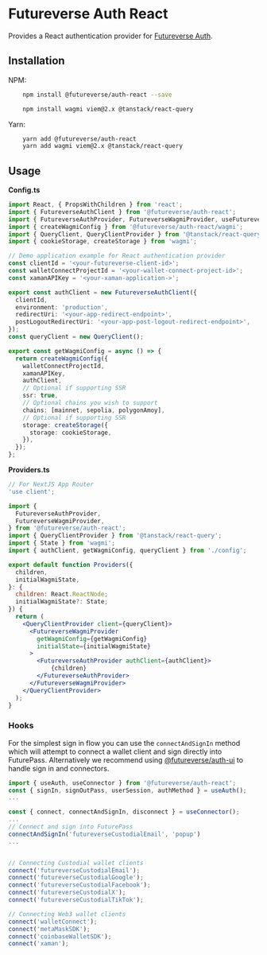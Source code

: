 # Futureverse Auth React

Provides a React authentication provider for [Futureverse Auth](https://www.npmjs.com/package/@futureverse/auth).

## Installation

NPM:

```bash
    npm install @futureverse/auth-react --save
```
```bash
    npm install wagmi viem@2.x @tanstack/react-query
```

Yarn:

```bash
    yarn add @futureverse/auth-react
    yarn add wagmi viem@2.x @tanstack/react-query
```

## Usage

**Config.ts**
```typescript
import React, { PropsWithChildren } from 'react';
import { FutureverseAuthClient } from '@futureverse/auth-react';
import { FutureverseAuthProvider, FutureverseWagmiProvider, useFutureverseSigner } from '@futureverse/auth-react';
import { createWagmiConfig } from '@futureverse/auth-react/wagmi';
import { QueryClient, QueryClientProvider } from '@tanstack/react-query';
import { cookieStorage, createStorage } from 'wagmi';

// Demo application example for React authentication provider
const clientId = '<your-futureverse-client-id>';
const walletConnectProjectId = '<your-wallet-connect-project-id>';
const xamanAPIKey = '<your-xaman-application->';

export const authClient = new FutureverseAuthClient({
  clientId,
  environment: 'production',
  redirectUri: '<your-app-redirect-endpoint>',
  postLogoutRedirectUri: '<your-app-post-logout-redirect-endpoint>',
});
const queryClient = new QueryClient();

export const getWagmiConfig = async () => {
  return createWagmiConfig({
    walletConnectProjectId,
    xamanAPIKey,
    authClient,
    // Optional if supporting SSR
    ssr: true,
    // Optional chains you wish to support
    chains: [mainnet, sepolia, polygonAmoy],
    // Optional if supporting SSR
    storage: createStorage({
      storage: cookieStorage,
    }),
  });
};
```

**Providers.ts**
```jsx
// For NextJS App Router
'use client';

import {
  FutureverseAuthProvider,
  FutureverseWagmiProvider,
} from '@futureverse/auth-react';
import { QueryClientProvider } from '@tanstack/react-query';
import { State } from 'wagmi';
import { authClient, getWagmiConfig, queryClient } from './config';

export default function Providers({
  children,
  initialWagmiState,
}: {
  children: React.ReactNode;
  initialWagmiState?: State;
}) {
  return (
    <QueryClientProvider client={queryClient}>
      <FutureverseWagmiProvider
        getWagmiConfig={getWagmiConfig}
        initialState={initialWagmiState}
      >
        <FutureverseAuthProvider authClient={authClient}>
            {children}
        </FutureverseAuthProvider>
      </FutureverseWagmiProvider>
    </QueryClientProvider>
  );
}
```

### Hooks

For the simplest sign in flow you can use the `connectAndSignIn` method which will attempt to connect a wallet client and sign directly into FuturePass. Alternatively we recommend using [@futureverse/auth-ui](https://www.npmjs.com/package/@futureverse/auth-ui) to handle sign in and connectors.

```typescript
import { useAuth, useConnector } from '@futureverse/auth-react';
const { signIn, signOutPass, userSession, authMethod } = useAuth();
...

const { connect, connectAndSignIn, disconnect } = useConnector();
...
// Connect and sign into FuturePass
connectAndSignIn('futureverseCustodialEmail', 'popup')
...


// Connecting Custodial wallet clients
connect('futureverseCustodialEmail');
connect('futureverseCustodialGoogle');
connect('futureverseCustodialFacebook');
connect('futureverseCustodialX');
connect('futureverseCustodialTikTok');

// Connecting Web3 wallet clients
connect('walletConnect');
connect('metaMaskSDK');
connect('coinbaseWalletSDK');
connect('xaman');
```
